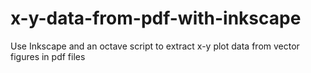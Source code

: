 # x-y-data-from-pdf-with-inkscape
Use Inkscape and an octave script to extract x-y plot data from vector figures in pdf files
